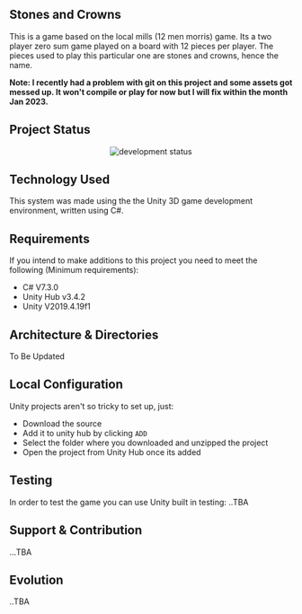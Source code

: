 ## Stones and Crowns
This is a game based on the local mills (12 men morris) game. Its a two player zero sum game played on a board with 12 pieces per player. 
The pieces used to play this particular one are stones and crowns, hence the name.

**Note: I recently had a problem with git on this project and some assets got messed up. It won't compile or play for now but I will fix within the month Jan 2023.**

## Project Status
<p align="center">
<img src="https://img.shields.io/badge/development-Halted-red" alt="development status"/>
</p>

## Technology Used
This system was made using the the Unity 3D game development environment, written using C#.

## Requirements
If you intend to make additions to this project you need to meet the following (Minimum requirements):
- C# V7.3.0 
- Unity Hub v3.4.2
- Unity V2019.4.19f1

## Architecture & Directories
To Be Updated

## Local Configuration
Unity projects aren't so tricky to set up, just:
- Download the source
- Add it to unity hub by clicking `ADD`
- Select the folder where you downloaded and unzipped the project
- Open the project from Unity Hub once its added

## Testing
In order to test the game you can use Unity built in testing:
..TBA

## Support & Contribution
...TBA


## Evolution
..TBA

